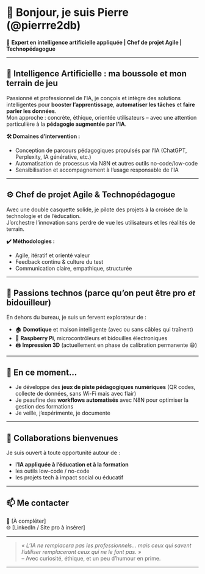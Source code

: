 # 👋 Bonjour, je suis Pierre (@pierrre2db)

🎯 **Expert en intelligence artificielle appliquée | Chef de projet Agile | Technopédagogue**

---

## 🧠 Intelligence Artificielle : ma boussole et mon terrain de jeu

Passionné et professionnel de l’IA, je conçois et intègre des solutions intelligentes pour **booster l’apprentissage**, **automatiser les tâches** et **faire parler les données**.  
Mon approche : concrète, éthique, orientée utilisateurs – avec une attention particulière à la **pédagogie augmentée par l’IA**.

**🛠️ Domaines d’intervention :**
- Conception de parcours pédagogiques propulsés par l’IA (ChatGPT, Perplexity, IA générative, etc.)
- Automatisation de processus via N8N et autres outils no-code/low-code
- Sensibilisation et accompagnement à l’usage responsable de l’IA

---

## ⚙️ Chef de projet Agile & Technopédagogue

Avec une double casquette solide, je pilote des projets à la croisée de la technologie et de l’éducation.  
J’orchestre l’innovation sans perdre de vue les utilisateurs et les réalités de terrain.

**✔️ Méthodologies :**
- Agile, itératif et orienté valeur
- Feedback continu & culture du test
- Communication claire, empathique, structurée

---

## 🔧 Passions technos (parce qu’on peut être pro *et* bidouilleur)

En dehors du bureau, je suis un fervent explorateur de :
- 🏠 **Domotique** et maison intelligente (avec ou sans câbles qui traînent)
- 🧰 **Raspberry Pi**, microcontrôleurs et bidouilles électroniques
- 🖨️ **Impression 3D** (actuellement en phase de calibration permanente 😄)

---

## 🚀 En ce moment...

- Je développe des **jeux de piste pédagogiques numériques** (QR codes, collecte de données, sans Wi-Fi mais avec flair)
- Je peaufine des **workflows automatisés** avec N8N pour optimiser la gestion des formations
- Je veille, j’expérimente, je documente

---

## 🤝 Collaborations bienvenues

Je suis ouvert à toute opportunité autour de :
- l’**IA appliquée à l’éducation et à la formation**
- les outils low-code / no-code
- les projets tech à impact social ou éducatif

---

## 📫 Me contacter

📧 [À compléter]  
🌐 [LinkedIn / Site pro à insérer]  

---

> *« L’IA ne remplacera pas les professionnels… mais ceux qui savent l’utiliser remplaceront ceux qui ne le font pas. »*  
> – Avec curiosité, éthique, et un peu d’humour en prime.

---

<!---
pierrre2db/pierrre2db is a ✨ special ✨ repository because its `README.md` (this file) appears on your GitHub profile.
--->
